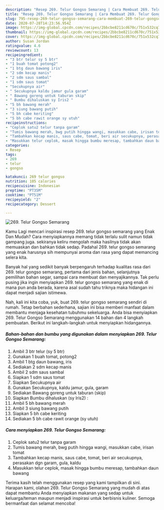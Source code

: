 ```yaml
---
description: "Resep 269. Telur Gongso Semarang | Cara Membuat 269. Telur Gongso Semarang Yang Bisa Manjain Lidah"
title: "Resep 269. Telur Gongso Semarang | Cara Membuat 269. Telur Gongso Semarang Yang Bisa Manjain Lidah"
slug: 795-resep-269-telur-gongso-semarang-cara-membuat-269-telur-gongso-semarang-yang-bisa-manjain-lidah
date: 2020-07-28T14:23:56.954Z
image: https://img-global.cpcdn.com/recipes/2bbcbe8211cd670c/751x532cq70/269-telur-gongso-semarang-foto-resep-utama.jpg
thumbnail: https://img-global.cpcdn.com/recipes/2bbcbe8211cd670c/751x532cq70/269-telur-gongso-semarang-foto-resep-utama.jpg
cover: https://img-global.cpcdn.com/recipes/2bbcbe8211cd670c/751x532cq70/269-telur-gongso-semarang-foto-resep-utama.jpg
author: Susan Jordan
ratingvalue: 4.6
reviewcount: 13
recipeingredient:
- "3 btr telur sy 5 btr"
- "1 buah tomat potong2"
- "1 btg daun bawang iris"
- "2 sdm kecap manis"
- "2 sdm saus sambal"
- "1 sdm saus tomat"
- "Secukupnya air"
- " Secukupnya kaldu jamur gula garam"
- " Bawang goreng untuk taburan skip"
- " Bumbu dihaluskan sy Iris2 "
- "5 bh bawang merah"
- "3 siung bawang putih"
- "5 bh cabe keriting"
- "5 bh cabe rawit orange sy utuh"
recipeinstructions:
- "Ceplok satu2 telur tanpa garam"
- "Tumis bawang merah, bwg putih hingga wangi, masukkan cabe, irisan tomat"
- "Tambahkan kecap manis, saus cabe, tomat, beri air secukupnya, perasakan dgn garam, gula, kaldu"
- "Masukkan telur ceplok, masak hingga bumbu meresap, tambahkan daun bawang"
categories:
- Resep
tags:
- 269
- telur
- gongso

katakunci: 269 telur gongso 
nutrition: 105 calories
recipecuisine: Indonesian
preptime: "PT35M"
cooktime: "PT51M"
recipeyield: "2"
recipecategory: Dessert

---
```



![269. Telur Gongso Semarang](https://img-global.cpcdn.com/recipes/2bbcbe8211cd670c/751x532cq70/269-telur-gongso-semarang-foto-resep-utama.jpg)

Kamu Lagi mencari inspirasi resep 269. telur gongso semarang yang Enak Dan Mudah? Cara menyiapkannya memang tidak terlalu sulit namun tidak gampang juga. sekiranya keliru mengolah maka hasilnya tidak akan memuaskan dan bahkan tidak sedap. Padahal 269. telur gongso semarang yang enak harusnya sih mempunyai aroma dan rasa yang dapat memancing selera kita.

Banyak hal yang sedikit banyak berpengaruh terhadap kualitas rasa dari 269. telur gongso semarang, pertama dari jenis bahan, selanjutnya pemilihan bahan segar, sampai cara membuat dan menyajikannya. Tak perlu pusing jika ingin menyiapkan 269. telur gongso semarang yang enak di mana pun anda berada, karena asal sudah tahu triknya maka hidangan ini dapat menjadi sajian istimewa.




Nah, kali ini kita coba, yuk, buat 269. telur gongso semarang sendiri di rumah. Tetap berbahan sederhana, sajian ini bisa memberi manfaat dalam membantu menjaga kesehatan tubuhmu sekeluarga. Anda bisa menyiapkan 269. Telur Gongso Semarang menggunakan 14 bahan dan 4 langkah pembuatan. Berikut ini langkah-langkah untuk menyiapkan hidangannya.

<!--inarticleads1-->

##### Bahan-bahan dan bumbu yang digunakan dalam menyiapkan 269. Telur Gongso Semarang:

1. Ambil 3 btr telur (sy 5 btr)
1. Gunakan 1 buah tomat, potong2
1. Ambil 1 btg daun bawang, iris
1. Sediakan 2 sdm kecap manis
1. Ambil 2 sdm saus sambal
1. Siapkan 1 sdm saus tomat
1. Siapkan Secukupnya air
1. Gunakan  Secukupnya, kaldu jamur, gula, garam
1. Sediakan  Bawang goreng untuk taburan (skip)
1. Siapkan  Bumbu dihaluskan (sy Iris2) :
1. Ambil 5 bh bawang merah
1. Ambil 3 siung bawang putih
1. Siapkan 5 bh cabe keriting
1. Sediakan 5 bh cabe rawit orange (sy utuh)




<!--inarticleads2-->

##### Cara menyiapkan 269. Telur Gongso Semarang:

1. Ceplok satu2 telur tanpa garam
1. Tumis bawang merah, bwg putih hingga wangi, masukkan cabe, irisan tomat
1. Tambahkan kecap manis, saus cabe, tomat, beri air secukupnya, perasakan dgn garam, gula, kaldu
1. Masukkan telur ceplok, masak hingga bumbu meresap, tambahkan daun bawang




Terima kasih telah menggunakan resep yang kami tampilkan di sini. Harapan kami, olahan 269. Telur Gongso Semarang yang mudah di atas dapat membantu Anda menyiapkan makanan yang sedap untuk keluarga/teman maupun menjadi inspirasi untuk berbisnis kuliner. Semoga bermanfaat dan selamat mencoba!
